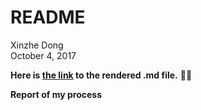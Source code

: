 # README
Xinzhe Dong  
October 4, 2017  

**Here is [the link](https://github.com/hannahdxz/STAT545-hw-Dong-Xinzhe/blob/master/hw04/hw04.md) to the rendered .md file.** :tada::blush:

**Report of my process**
